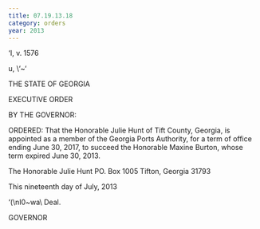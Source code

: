 ```yaml
---
title: 07.19.13.18
category: orders
year: 2013
---
```

  

‘I, v.
 1576

u\,
\‘~‘

THE STATE OF GEORGIA

EXECUTIVE ORDER

BY THE GOVERNOR:

ORDERED: That the Honorable Julie Hunt of Tift County, Georgia, is
appointed as a member of the Georgia Ports Authority, for a term of
office ending June 30, 2017, to succeed the Honorable Maxine
Burton, whose term expired June 30, 2013.

The Honorable Julie Hunt
PO. Box 1005
Tifton, Georgia 31793

This nineteenth day of July, 2013

‘(\nI0~wa\ Deal.

GOVERNOR

